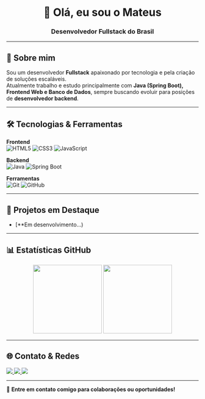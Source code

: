 <h1 align="center">👋 Olá, eu sou o Mateus</h1>
<h3 align="center">Desenvolvedor Fullstack do Brasil</h3>

---

## 🚀 Sobre mim  
Sou um desenvolvedor **Fullstack** apaixonado por tecnologia e pela criação de soluções escaláveis.  
Atualmente trabalho e estudo principalmente com **Java (Spring Boot), Frontend Web e Banco de Dados**, sempre buscando evoluir para posições de **desenvolvedor backend**.  

---

## 🛠️ Tecnologias & Ferramentas  

**Frontend**  
![HTML5](https://img.shields.io/badge/HTML5-E34F26?style=flat&logo=html5&logoColor=white) 
![CSS3](https://img.shields.io/badge/CSS3-1572B6?style=flat&logo=css3&logoColor=white) 
![JavaScript](https://img.shields.io/badge/JavaScript-F7DF1E?style=flat&logo=javascript&logoColor=black) 

**Backend**  
![Java](https://img.shields.io/badge/Java-007396?style=flat&logo=java&logoColor=white) 
![Spring Boot](https://img.shields.io/badge/Spring%20Boot-6DB33F?style=flat&logo=springboot&logoColor=white)  

**Ferramentas**  
![Git](https://img.shields.io/badge/Git-F05032?style=flat&logo=git&logoColor=white) 
![GitHub](https://img.shields.io/badge/GitHub-181717?style=flat&logo=github&logoColor=white) 

---

## 📂 Projetos em Destaque  

- [**Em desenvolvimento...)  


---

## 📊 Estatísticas GitHub  

<div align="center">
  <img height="180em" src="https://github-readme-stats.vercel.app/api?username=salleeem&show_icons=true&theme=tokyonight&count_private=true&include_all_commits=true"/>
  <img height="180em" src="https://github-readme-stats.vercel.app/api/top-langs/?username=salleeem&layout=compact&theme=tokyonight"/>
</div>

---

## 🌐 Contato & Redes  

<p align="left">
  <a href="https://github.com/salleeem" target="_blank">
    <img src="https://img.shields.io/badge/GitHub-100000?style=for-the-badge&logo=github&logoColor=white"/>
  </a>
  <a href="https://www.linkedin.com/in/seu-linkedin" target="_blank">
    <img src="https://img.shields.io/badge/LinkedIn-blue?style=for-the-badge&logo=linkedin&logoColor=white"/>
  </a>
  <a href="mailto:mateusonego@gmail.com">
    <img src="https://img.shields.io/badge/Gmail-D14836?style=for-the-badge&logo=gmail&logoColor=white"/>
  </a>
</p>

---

📩 **Entre em contato comigo para colaborações ou oportunidades!**
